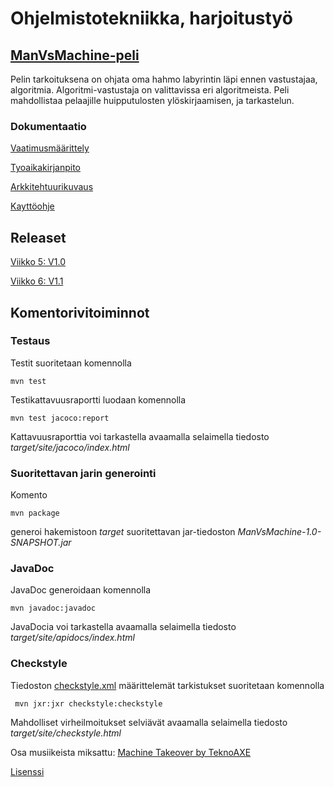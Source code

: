 # Ohjelmistotekniikka, harjoitustyö
## [ManVsMachine-peli](https://github.com/LauriTahvanainen/ot-harjoitustyo/tree/master/ManVsMachine) 
Pelin tarkoituksena on ohjata oma hahmo labyrintin läpi ennen vastustajaa, algoritmia. Algoritmi-vastustaja on valittavissa eri algoritmeista. Peli mahdollistaa pelaajille huipputulosten ylöskirjaamisen, ja tarkastelun.
### Dokumentaatio
[Vaatimusmäärittely](https://github.com/LauriTahvanainen/ot-harjoitustyo/blob/master/ManVsMachine/dokumentaatio/vaatimusmaarittely.md)

[Tyoaikakirjanpito](https://github.com/LauriTahvanainen/ot-harjoitustyo/blob/master/ManVsMachine/dokumentaatio/tyoaikakirjanpito.md)

[Arkkitehtuurikuvaus](https://github.com/LauriTahvanainen/ot-harjoitustyo/blob/master/ManVsMachine/dokumentaatio/arkkitehtuuri.md)

[Kayttöohje](https://github.com/LauriTahvanainen/ot-harjoitustyo/blob/master/ManVsMachine/dokumentaatio/kayttoohje.md)

## Releaset
[Viikko 5: V1.0](https://github.com/LauriTahvanainen/ot-harjoitustyo/releases/tag/viikko5) 

[Viikko 6: V1.1](https://github.com/LauriTahvanainen/ot-harjoitustyo/releases/tag/viikko6)

## Komentorivitoiminnot

### Testaus

Testit suoritetaan komennolla

```
mvn test
```

Testikattavuusraportti luodaan komennolla

```
mvn test jacoco:report
```

Kattavuusraporttia voi tarkastella avaamalla selaimella tiedosto _target/site/jacoco/index.html_

### Suoritettavan jarin generointi

Komento

```
mvn package
```

generoi hakemistoon _target_ suoritettavan jar-tiedoston _ManVsMachine-1.0-SNAPSHOT.jar_

### JavaDoc

JavaDoc generoidaan komennolla

```
mvn javadoc:javadoc
```

JavaDocia voi tarkastella avaamalla selaimella tiedosto _target/site/apidocs/index.html_

### Checkstyle

Tiedoston [checkstyle.xml](https://github.com/LauriTahvanainen/ot-harjoitustyo/blob/master/ManVsMachine/checkstyle.xml) määrittelemät tarkistukset suoritetaan komennolla

```
 mvn jxr:jxr checkstyle:checkstyle
```

Mahdolliset virheilmoitukset selviävät avaamalla selaimella tiedosto _target/site/checkstyle.html_


Osa musiikeista miksattu: 
[Machine Takeover by TeknoAXE](https://www.youtube.com/watch?v=pyYZQOy082o)

[Lisenssi](https://github.com/LauriTahvanainen/ot-harjoitustyo/blob/master/ManVsMachine/dokumentaatio/kuvat/TeknoAxeLicence.pdf)

